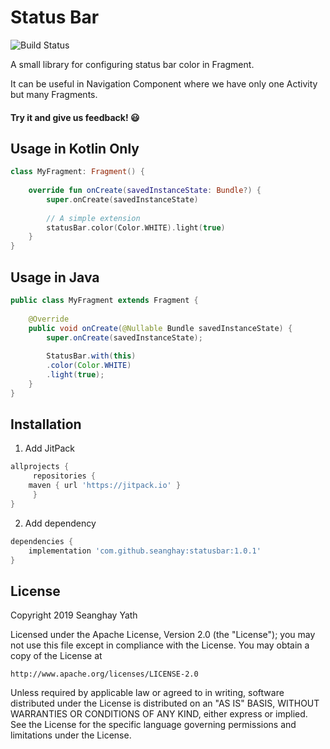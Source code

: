 # Status Bar

![Build Status](https://jitpack.io/v/seanghay/statusbar.svg)

A small library for configuring status bar color in Fragment.

It can be useful in Navigation Component where we have only one Activity but many Fragments.

#### Try it and give us feedback! :smiley:

## Usage in Kotlin Only

```kotlin
class MyFragment: Fragment() {
    
    override fun onCreate(savedInstanceState: Bundle?) {
        super.onCreate(savedInstanceState)
        
        // A simple extension
        statusBar.color(Color.WHITE).light(true)
    }
}

```

## Usage in Java
```java
public class MyFragment extends Fragment {
    
    @Override
    public void onCreate(@Nullable Bundle savedInstanceState) {
        super.onCreate(savedInstanceState);
	
        StatusBar.with(this)
		.color(Color.WHITE)
		.light(true);
    }
}

```


## Installation

1. Add JitPack
```groovy
allprojects {
     repositories {
	maven { url 'https://jitpack.io' }
     }
}

```

2. Add dependency
```groovy
dependencies {
    implementation 'com.github.seanghay:statusbar:1.0.1'
}
```

## License
Copyright 2019 Seanghay Yath

Licensed under the Apache License, Version 2.0 (the "License");
you may not use this file except in compliance with the License.
You may obtain a copy of the License at

    http://www.apache.org/licenses/LICENSE-2.0

Unless required by applicable law or agreed to in writing, software
distributed under the License is distributed on an "AS IS" BASIS,
WITHOUT WARRANTIES OR CONDITIONS OF ANY KIND, either express or implied.
See the License for the specific language governing permissions and
limitations under the License.

